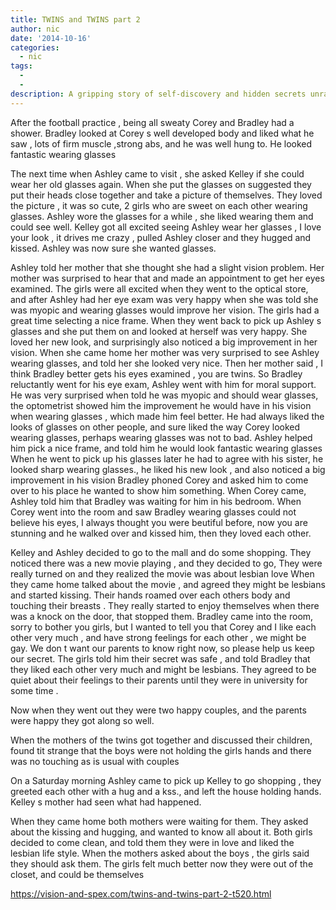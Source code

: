 ```yaml
---
title: TWINS and TWINS part 2
author: nic
date: '2014-10-16'
categories:
  - nic
tags:
  - 
  - 
description: A gripping story of self-discovery and hidden secrets unravels as four young friends navigate love and identity.
---
```

After the football practice , being all sweaty Corey and Bradley had a shower.
Bradley looked at Corey s well developed body and liked what he saw , lots of firm muscle ,strong abs, and he was well hung to.
He looked fantastic wearing glasses

The next time when Ashley came to visit , she asked Kelley if she could wear her old glasses again.
When she put the glasses on suggested they put their heads close together and take a picture of themselves.
They loved the picture , it was so cute, 2 girls who are sweet on each other wearing glasses.
Ashley wore the glasses for a while , she liked wearing them and could see well.
Kelley got all excited seeing Ashley wear her glasses , I love your look , it drives me crazy , pulled Ashley closer and they hugged and kissed.
Ashley was now sure she wanted glasses.

Ashley told her mother that she thought she had a slight vision problem.
Her mother was surprised to hear that and made an appointment to get her eyes examined.
The girls were all excited when they went to the optical store, and after Ashley had   her eye exam was very happy when she was told she was myopic  and wearing glasses would improve her vision.
The girls had a great time selecting a nice frame.
When they went back to pick up Ashley s glasses and she put them on and looked at herself was very happy.
She loved her new look, and surprisingly also noticed a big improvement in her vision.
When she came home her mother was very surprised to see Ashley wearing glasses, and told her she looked very nice.
Then her mother said , I think Bradley better gets his eyes examined , you are twins.
So Bradley reluctantly went for his eye exam, Ashley went with him for moral support.
He was very surprised when told he was myopic and should wear glasses, the optometrist showed him the improvement he would have in his vision when wearing glasses , which made him feel better.
He had always liked the looks of glasses on other people, and sure liked the way Corey looked wearing glasses, perhaps wearing glasses was not to bad.
Ashley helped him pick a nice frame, and told him he would look fantastic wearing glasses
When he went to pick up his glasses later he had to agree with his sister, he looked sharp wearing glasses., he liked his new look , and also noticed a big improvement in his vision
Bradley phoned Corey and asked him to come over to his place he wanted to show him something.
When Corey came, Ashley told him that Bradley was waiting for him in his bedroom.
When Corey went into the room and saw Bradley wearing glasses could not believe his eyes, I always thought you were beutiful before, now you are stunning and he walked over and kissed him, then they loved each other.

Kelley and Ashley decided to go to the mall and do some shopping.
They noticed there was a new movie playing , and they decided to go,
They were really turned on and they realized the movie was about lesbian love
When they came home talked about the movie , and agreed they might be lesbians  and started kissing.
Their hands roamed over each others body and touching their breasts .
They really started to enjoy themselves when there was a knock on the door, that stopped them.
Bradley came into the room, sorry to bother you girls, but I wanted to tell you that Corey and I like each other very much , and have strong feelings for each other , we might be gay.
We don t want our parents to know right now, so please help us keep our secret.
The girls told him their secret was safe , and told Bradley that they liked each other very much and might be lesbians.
They agreed to be quiet about their feelings to their parents until they were in university for some time .

Now when they went out they were two happy couples, and the parents were happy they got along so well.

When the mothers of the twins got together and discussed their children, found tit strange that the boys were not holding the girls hands and there was no touching as is usual with couples

On a Saturday morning Ashley came to pick up Kelley to go shopping , they greeted each other with a hug and a kss., and left the house holding hands.
Kelley s mother had seen what had  happened.

When they came home both mothers were waiting for them.
They asked about the kissing and hugging, and wanted to know all about it.
Both girls decided to come clean, and told them they were in love and liked the lesbian life style.
When the mothers asked about the boys , the girls said they should ask them.
The girls felt much better now they were out of the closet, and could be themselves

https://vision-and-spex.com/twins-and-twins-part-2-t520.html